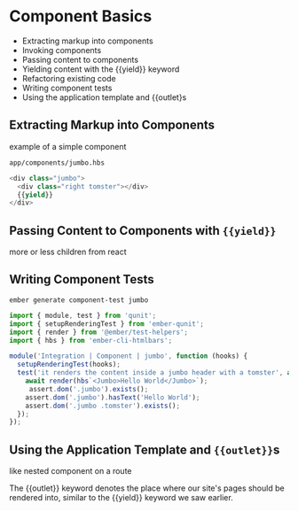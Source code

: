 # Component Basics

- Extracting markup into components
- Invoking components
- Passing content to components
- Yielding content with the {{yield}} keyword
- Refactoring existing code
- Writing component tests
- Using the application template and {{outlet}s

## Extracting Markup into Components

example of a simple component

`app/components/jumbo.hbs`
```js
<div class="jumbo">
  <div class="right tomster"></div>
  {{yield}}
</div>
```

## Passing Content to Components with `{{yield}}`

more or less children from react

## Writing Component Tests

`ember generate component-test jumbo`

```js
import { module, test } from 'qunit';
import { setupRenderingTest } from 'ember-qunit';
import { render } from '@ember/test-helpers';
import { hbs } from 'ember-cli-htmlbars';

module('Integration | Component | jumbo', function (hooks) {
  setupRenderingTest(hooks);
  test('it renders the content inside a jumbo header with a tomster', async function (assert) {
    await render(hbs`<Jumbo>Hello World</Jumbo>`);
     assert.dom('.jumbo').exists();
    assert.dom('.jumbo').hasText('Hello World');
    assert.dom('.jumbo .tomster').exists();
  });
});
```

## Using the Application Template and `{{outlet}}`s

like nested component on a route

The {{outlet}} keyword denotes the place where our site's pages should be rendered into, similar to the {{yield}} keyword we saw earlier.

